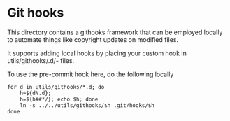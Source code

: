 # Git hooks

This directory contains a githooks framework that can be
employed locally to automate things like copyright updates
on modified files.

It supports adding local hooks by placing your custom hook in
utils/githooks/<hook>.d/<num>-<name> files.

To use the pre-commit hook here, do the following locally

```
for d in utils/githooks/*.d; do
    h=${d%.d};
    h=${h##*/}; echo $h; done
    ln -s ../../utils/githooks/$h .git/hooks/$h
done
```
